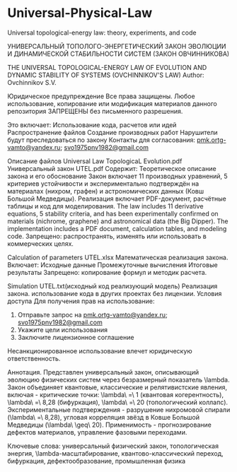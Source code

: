 # Universal-Physical-Law
Universal topological-energy law: theory, experiments, and code

УНИВЕРСАЛЬНЫЙ ТОПОЛОГО-ЭНЕРГЕТИЧЕСКИЙ ЗАКОН ЭВОЛЮЦИИ И ДИНАМИЧЕСКОЙ СТАБИЛЬНОСТИ СИСТЕМ (ЗАКОН ОВЧИННИКОВА)

THE UNIVERSAL TOPOLOGICAL-ENERGY LAW OF EVOLUTION AND DYNAMIC STABILITY OF SYSTEMS (OVCHINNIKOV'S LAW)
Author: Ovchinnikov S.V.

Юридическое предупреждение
Все права защищены.
Любое использование, копирование или модификация материалов данного репозитория ЗАПРЕЩЕНЫ без письменного разрешения. 

Это включает:
Использование кода, расчетов или идей
Распространение файлов
Создание производных работ
Нарушители будут преследоваться по закону 
Контакты для согласования: pmk.ortg-vamto@yandex.ru; svo1975pnv1982@gmail.com

Описание файлов
Universal Law TopologicaL Evolution.pdf
Универсальный закон UTEL.pdf
Содержит:
Теоретическое описание закона и его обоснование
Закон включает 11 производных уравнений, 5 критериев устойчивости и экспериментально подтверждён на материалах (нихром, графен) и астрономических данных (Ковш Большой Медведицы). Реализация включает PDF-документ, расчётные таблицы и код для моделирования.
The law includes 11 derivative equations, 5 stability criteria, and has been experimentally confirmed on materials (nichrome, graphene) and astronomical data (the Big Dipper). The implementation includes a PDF document, calculation tables, and modeling code.
Запрещено: распространять, изменять или использовать в коммерческих целях.

Calculation of parameters UTEL.xlsx
Математическая реализация закона.
Включает:
Исходные данные
Промежуточные вычисления
Итоговые результаты
Запрещено: копирование формул и методик расчета.

Simulation UTEL.txt(исходный код реализующий модель)
Реализация закона. 
использование кода в других проектах без лицензии.
Условия доступа
Для получения прав на использование:
1. Отправьте запрос на pmk.ortg-vamto@yandex.ru; svo1975pnv1982@gmail.com
2. Укажите цели использования
3. Заключите лицензионное соглашение

Несанкционированное использование влечет юридическую ответственность.

Аннотация.
Представлен универсальный закон, описывающий эволюцию физических систем через безразмерный показатель \lambda.
Закон объединяет квантовые, классические и релятивистские явления, включая - критические точки: \lambda\ =\ 1 (квантовая когерентность), \lambda\ =\ 8,28 (бифуркация), \lambda\ =\ 20 (топологический коллапс).
Экспериментальные подтверждения - разрушение нихромовой спирали (\lambda\ =\ 8,28), угловая корреляция звёзд в Ковше Большой Медведицы (\lambda\ \geq\ 20).
Применимость - прогнозирование дефектов материалов, управление фазовыми переходами.

Ключевые слова: универсальный физический закон, топологическая энергия, \lambda-масштабирование, квантово-классический переход, бифуркация, дефектообразование, промышленная физика

